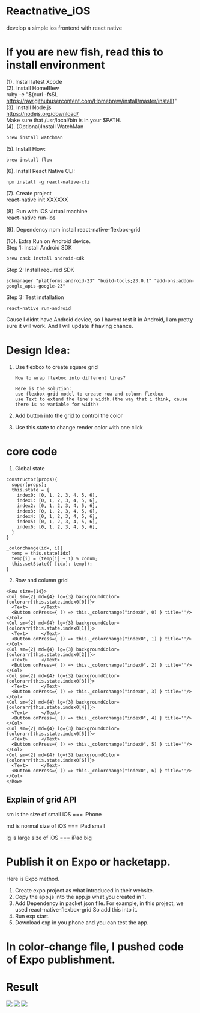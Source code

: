 # Reactnative_iOS
develop a simple ios frontend with react native

# If you are new fish, read this to install environment
(1). Install latest Xcode  
(2). Install HomeBlew   
ruby -e "$(curl -fsSL https://raw.githubusercontent.com/Homebrew/install/master/install)"  
(3). Install Node.js   
https://nodejs.org/download/  
Make sure that /usr/local/bin is in your $PATH.  
(4). (Optional)Install WatchMan  
```
brew install watchman  
```
(5). Install Flow:     
```  
brew install flow  
```
(6). Install React Native CLI:       
```
npm install -g react-native-cli
```  
(7). Create project  
react-native init XXXXXX

(8). Run with iOS virtual machine   
react-native run-ios

(9). Dependency
npm install react-native-flexbox-grid

(10). Extra
Run on Android device.  
Step 1: Install Android SDK
```
brew cask install android-sdk
```

Step 2: Install required SDK  
```
sdkmanager "platforms;android-23" "build-tools;23.0.1" "add-ons;addon-google_apis-google-23"
```

Step 3: Test installation
```
react-native run-android
```

Cause I didnt have Android device, so I havent test it in Android, I am pretty sure it will work. And I will update if having chance.  

# Design Idea:
1.  Use flexbox to create square grid  


        How to wrap flexbox into different lines?  

        Here is the solution:   
        use flexbox-grid model to create row and column flexbox   
        use Text to extend the line's width.(the way that i think, cause there is no variable for width)  
2.  Add button into the grid to control the color  

3.  Use this.state to change render color with one click

# core code
1. Global state
```
constructor(props){
  super(props);
  this.state = {
    index0: [0, 1, 2, 3, 4, 5, 6],
    index1: [0, 1, 2, 3, 4, 5, 6],
    index2: [0, 1, 2, 3, 4, 5, 6],
    index3: [0, 1, 2, 3, 4, 5, 6],
    index4: [0, 1, 2, 3, 4, 5, 6],
    index5: [0, 1, 2, 3, 4, 5, 6],
    index6: [0, 1, 2, 3, 4, 5, 6],
  }
}

_colorchange(idx, i){
  temp = this.state[idx]
  temp[i] = (temp[i] + 1) % conum;
  this.setState({ [idx]: temp});
}
```

2. Row and column grid
```
<Row size={14}>
<Col sm={2} md={4} lg={3} backgroundColor={colorarr[this.state.index0[0]]}>
  <Text>     </Text>
  <Button onPress={ () => this._colorchange("index0", 0) } title=''/>
</Col>
<Col sm={2} md={4} lg={3} backgroundColor={colorarr[this.state.index0[1]]}>
  <Text>     </Text>
  <Button onPress={ () => this._colorchange("index0", 1) } title=''/>
</Col>
<Col sm={2} md={4} lg={3} backgroundColor={colorarr[this.state.index0[2]]}>
  <Text>     </Text>
  <Button onPress={ () => this._colorchange("index0", 2) } title=''/>
</Col>
<Col sm={2} md={4} lg={3} backgroundColor={colorarr[this.state.index0[3]]}>
  <Text>     </Text>
  <Button onPress={ () => this._colorchange("index0", 3) } title=''/>
</Col>
<Col sm={2} md={4} lg={3} backgroundColor={colorarr[this.state.index0[4]]}>
  <Text>     </Text>
  <Button onPress={ () => this._colorchange("index0", 4) } title=''/>
</Col>
<Col sm={2} md={4} lg={3} backgroundColor={colorarr[this.state.index0[5]]}>
  <Text>     </Text>
  <Button onPress={ () => this._colorchange("index0", 5) } title=''/>
</Col>
<Col sm={2} md={4} lg={3} backgroundColor={colorarr[this.state.index0[6]]}>
  <Text>     </Text>
  <Button onPress={ () => this._colorchange("index0", 6) } title=''/>
</Col>
</Row>
```

## Explain of grid API
sm is the size of small iOS === iPhone

md is normal size of iOS === iPad small

lg is large size of iOS === iPad big


# Publish it on Expo or hacketapp.
Here is Expo method.
1.  Create expo project as what introduced in their website.
2.  Copy the app.js into the app.js what you created in 1.
3.  Add Dependency in packet.json file.
    For example, in this project, we used react-native-flexbox-grid
    So add this into it.
4.  Run exp start.
5.  Download exp in you phone and you can test the app.

# In color-change file, I pushed code of Expo publishment.

# Result
![](img/1.png)
![](img/2.png)
![](img/3.png)
